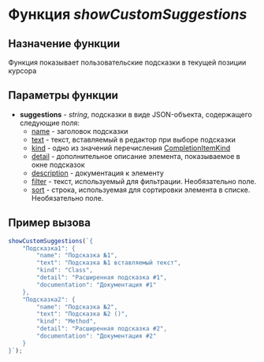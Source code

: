# Функция *showCustomSuggestions*
## Назначение функции
Функция показывает пользовательские подсказки в текущей позиции курсора

## Параметры функции
* **suggestions** - *string*, подсказки в виде JSON-объекта, содержащего следующие поля:
	* [name](https://microsoft.github.io/monaco-editor/api/interfaces/monaco.languages.completionitem.html#label) - заголовок подсказки
	* [text](https://microsoft.github.io/monaco-editor/api/interfaces/monaco.languages.completionitem.html#inserttext) - текст, вставляемый в редактор при выборе подсказки
	* [kind](https://microsoft.github.io/monaco-editor/api/interfaces/monaco.languages.completionitem.html#kind) - одно из значений перечисления [CompletionItemKind](https://microsoft.github.io/monaco-editor/api/enums/monaco.languages.completionitemkind.html)
	* [detail](https://microsoft.github.io/monaco-editor/api/interfaces/monaco.languages.completionitem.html#detail) - дополнительное описание элемента, показываемое в окне подсказок
	* [description](https://microsoft.github.io/monaco-editor/api/interfaces/monaco.languages.completionitem.html#documentation) - документация к элементу
	* [filter](https://microsoft.github.io/monaco-editor/api/interfaces/monaco.languages.completionitem.html#filtertext) - текст, используемый для фильтрации. Необязательно поле.
	* [sort](https://microsoft.github.io/monaco-editor/api/interfaces/monaco.languages.completionitem.html#sorttext) - строка, используемая для сортировки элемента в списке. Необязательно поле.

## Пример вызова
```javascript
showCustomSuggestions(`{
	"Подсказка1": {
		"name": "Подсказка №1",
		"text": "Подсказка №1 вставляемый текст",
		"kind": "Class",
		"detail": "Расширенная подсказка #1",
		"documentation": "Документация #1"
	},
	"Подсказка2": {
		"name": "Подсказка №2",
		"text": "Подсказка №2 ()",
		"kind": "Method",
		"detail": "Расширенная подсказка #2",
		"documentation": "Документация #2"
	}
}`);
```